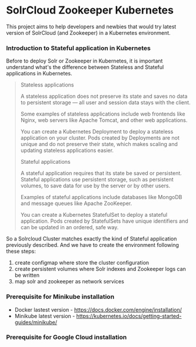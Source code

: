 SolrCloud Zookeeper Kubernetes
==============================

This project aims to help developers and newbies that would try latest version of SolrCloud (and Zookeeper) in a Kubernetes environment.

### Introduction to Stateful application in Kubernetes

Before to deploy Solr or Zookeeper in Kubernetes, it is important understand what's the difference between Stateless 
and Stateful applications in Kubernetes.

> Stateless applications
>
> A stateless application does not preserve its state and saves no data to persistent storage — all user and session data stays with the client.
>
> Some examples of stateless applications include web frontends like Nginx, web servers like Apache Tomcat, and other web applications.
>
> You can create a Kubernetes Deployment to deploy a stateless application on your cluster. Pods created by Deployments are not unique and do not preserve their state, which makes scaling and updating stateless applications easier.
>
> Stateful applications
>
>A stateful application requires that its state be saved or persistent. Stateful applications use persistent storage, such as persistent volumes, to save data for use by the server or by other users.
>
>Examples of stateful applications include databases like MongoDB and message queues like Apache ZooKeeper.
>
>You can create a Kubernetes StatefulSet to deploy a stateful application. Pods created by StatefulSets have unique identifiers and can be updated in an ordered, safe way.

So a Solrcloud Cluster matches exactly the kind of Stateful application previously described.
And we have to create the environment following these steps:

1. create configmap where store the cluster configuration
2. create persistent volumes where Solr indexes and Zookeeper logs can be written
3. map solr and zookeeper as network services 


### Prerequisite for Minikube installation

 * Docker lastest version - https://docs.docker.com/engine/installation/
 * Minikube latest version - https://kubernetes.io/docs/getting-started-guides/minikube/

### Prerequisite for Google Cloud installation

<!---
## Quick start

If you want try a lightweight configuration with 1 SolrCloud container and 1 Zookeeper container, just run:

    git clone https://github.com/freedev/solrcloud-zookeeper-kubernetes.git
    cd solrcloud-zookeeper-kubernetes
    ./start.sh
-->

